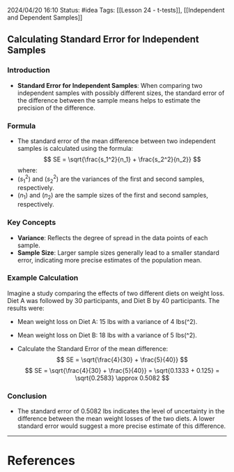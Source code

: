 2024/04/20 16:10
Status: #idea
Tags: [[Lesson 24 - t-tests]], [[Independent and Dependent Samples]]


## Calculating Standard Error for Independent Samples

### Introduction
- **Standard Error for Independent Samples**: When comparing two independent samples with possibly different sizes, the standard error of the difference between the sample means helps to estimate the precision of the difference.

### Formula
- The standard error of the mean difference between two independent samples is calculated using the formula:
$$
SE = \sqrt{\frac{s_1^2}{n_1} + \frac{s_2^2}{n_2}}
$$
where:
- $(s_1^2)$ and $(s_2^2)$ are the variances of the first and second samples, respectively.
- $(n_1)$ and $(n_2)$ are the sample sizes of the first and second samples, respectively.

### Key Concepts
- **Variance**: Reflects the degree of spread in the data points of each sample.
- **Sample Size**: Larger sample sizes generally lead to a smaller standard error, indicating more precise estimates of the population mean.

### Example Calculation
Imagine a study comparing the effects of two different diets on weight loss. Diet A was followed by 30 participants, and Diet B by 40 participants. The results were:
- Mean weight loss on Diet A: 15 lbs with a variance of 4 lbs\(^2\).
- Mean weight loss on Diet B: 18 lbs with a variance of 5 lbs\(^2\).

- Calculate the Standard Error of the mean difference:
$$
SE = \sqrt{\frac{4}{30} + \frac{5}{40}}
$$
$$
SE = \sqrt{\frac{4}{30} + \frac{5}{40}} = \sqrt{0.1333 + 0.125} = \sqrt{0.2583} \approx 0.5082
$$

### Conclusion
- The standard error of 0.5082 lbs indicates the level of uncertainty in the difference between the mean weight losses of the two diets. A lower standard error would suggest a more precise estimate of this difference.







---
# References
